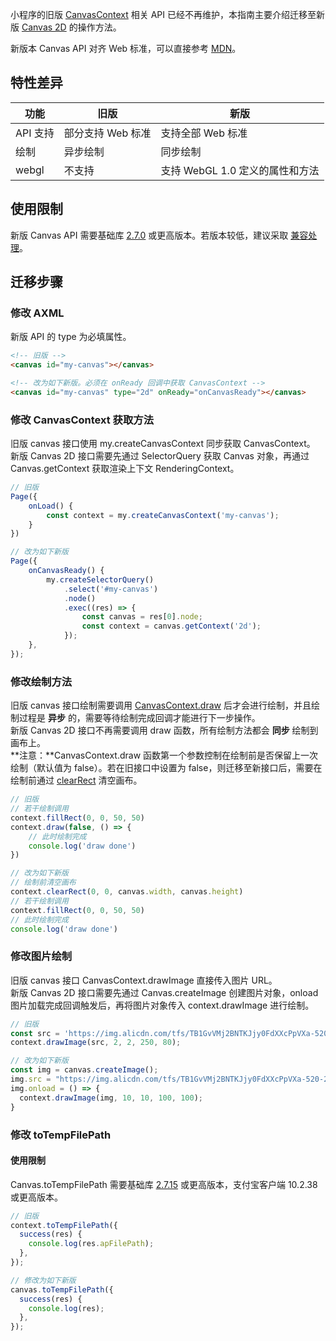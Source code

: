 小程序的旧版 [CanvasContext](https://opendocs.alipay.com/mini/api/canvascontext) 相关 API 已经不再维护，本指南主要介绍迁移至新版 [Canvas 2D](https://opendocs.alipay.com/mini/01vzqv) 的操作方法。

新版本 Canvas API 对齐 Web 标准，可以直接参考 [MDN](https://developer.mozilla.org/en-US/docs/Web/API/Canvas_API)。

## 特性差异
| **功能** | **旧版** | **新版** |
| --- | --- | --- |
| API 支持 | 部分支持 Web 标准 | 支持全部 Web 标准 |
| 绘制 | 异步绘制 | 同步绘制 |
| webgl | 不支持 | 支持 WebGL 1.0 定义的属性和方法 |


## 使用限制

新版 Canvas API 需要基础库 [2.7.0](https://opendocs.alipay.com/mini/framework/lib-upgrade-v2) 或更高版本。若版本较低，建议采取 [兼容处理](https://opendocs.alipay.com/mini/framework/compatibility)。


## 迁移步骤

### 修改 AXML
新版 API 的 type 为必填属性。
```html
<!-- 旧版 -->
<canvas id="my-canvas"></canvas>

<!-- 改为如下新版。必须在 onReady 回调中获取 CanvasContext -->
<canvas id="my-canvas" type="2d" onReady="onCanvasReady"></canvas>
```

### 修改 CanvasContext 获取方法
旧版 canvas 接口使用 my.createCanvasContext 同步获取 CanvasContext。<br />新版 Canvas 2D 接口需要先通过 SelectorQuery 获取 Canvas 对象，再通过 Canvas.getContext 获取渲染上下文 RenderingContext。
```javascript
// 旧版
Page({
    onLoad() {
        const context = my.createCanvasContext('my-canvas');
    }
})

// 改为如下新版
Page({
    onCanvasReady() {
        my.createSelectorQuery()
            .select('#my-canvas')
            .node()
            .exec((res) => {
                const canvas = res[0].node;
                const context = canvas.getContext('2d');
            });
    },
});
```

### 修改绘制方法
旧版 canvas 接口绘制需要调用 [CanvasContext.draw](https://opendocs.alipay.com/mini/api/he6iwx) 后才会进行绘制，并且绘制过程是 **异步** 的，需要等待绘制完成回调才能进行下一步操作。<br />新版 Canvas 2D 接口不再需要调用 draw 函数，所有绘制方法都会 **同步** 绘制到画布上。<br />**注意：**CanvasContext.draw 函数第一个参数控制在绘制前是否保留上一次绘制（默认值为 false）。若在旧接口中设置为 false，则迁移至新接口后，需要在绘制前通过 [clearRect](https://opendocs.alipay.com/mini/api/xg3h06) 清空画布。
```javascript
// 旧版
// 若干绘制调用
context.fillRect(0, 0, 50, 50)
context.draw(false, () => {
    // 此时绘制完成
    console.log('draw done')
})

// 改为如下新版
// 绘制前清空画布
context.clearRect(0, 0, canvas.width, canvas.height)
// 若干绘制调用
context.fillRect(0, 0, 50, 50)
// 此时绘制完成
console.log('draw done')
```

### 修改图片绘制
旧版 canvas 接口 CanvasContext.drawImage 直接传入图片 URL。<br />新版 Canvas 2D 接口需要先通过 Canvas.createImage 创建图片对象，onload 图片加载完成回调触发后，再将图片对象传入 context.drawImage 进行绘制。
```javascript
// 旧版
const src = 'https://img.alicdn.com/tfs/TB1GvVMj2BNTKJjy0FdXXcPpVXa-520-280.jpg'
context.drawImage(src, 2, 2, 250, 80);

// 改为如下新版
const img = canvas.createImage();
img.src = "https://img.alicdn.com/tfs/TB1GvVMj2BNTKJjy0FdXXcPpVXa-520-280.jpg";
img.onload = () => {
  context.drawImage(img, 10, 10, 100, 100);
}
```

### 修改 toTempFilePath

#### 使用限制

Canvas.toTempFilePath 需要基础库 [2.7.15](https://opendocs.alipay.com/mini/framework/lib) 或更高版本，支付宝客户端 10.2.38 或更高版本。

```javascript
// 旧版
context.toTempFilePath({
  success(res) {
    console.log(res.apFilePath);
  },
});

// 修改为如下新版
canvas.toTempFilePath({
  success(res) {
    console.log(res);
  },
});
```
